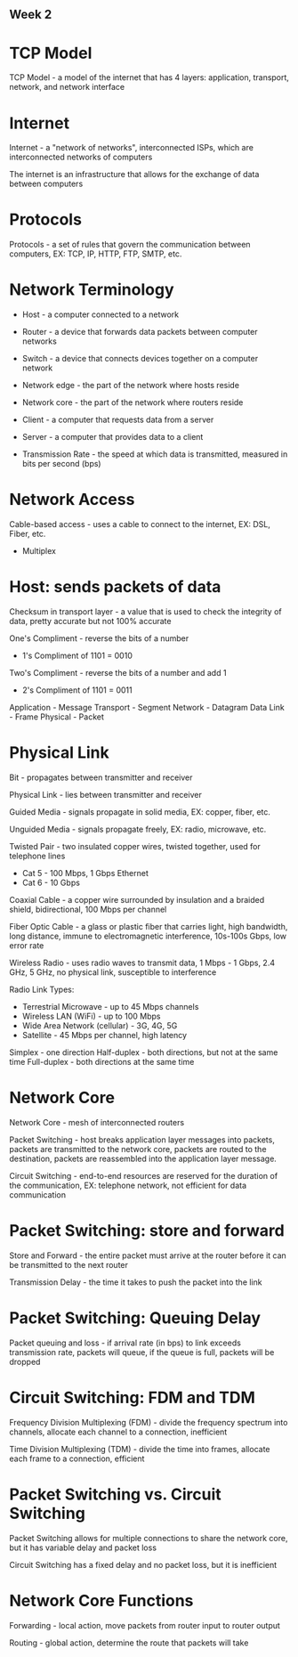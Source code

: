 ## Week 2 

# TCP Model
TCP Model - a model of the internet that has 4 layers: application, transport, network, and network interface

# Internet
Internet - a "network of networks", interconnected ISPs, which are interconnected networks of computers

The internet is an infrastructure that allows for the exchange of data between computers

# Protocols
Protocols - a set of rules that govern the communication between computers, EX: TCP, IP, HTTP, FTP, SMTP, etc.

# Network Terminology
* Host - a computer connected to a network
* Router - a device that forwards data packets between computer networks
* Switch - a device that connects devices together on a computer network

* Network edge - the part of the network where hosts reside
* Network core - the part of the network where routers reside

* Client - a computer that requests data from a server
* Server - a computer that provides data to a client

* Transmission Rate - the speed at which data is transmitted, measured in bits per second (bps)

# Network Access 
Cable-based access - uses a cable to connect to the internet, EX: DSL, Fiber, etc.
* Multiplex

# Host: sends packets of data
Checksum in transport layer - a value that is used to check the integrity of data, pretty accurate but not 100% accurate

One's Compliment - reverse the bits of a number
* 1's Compliment of 1101 = 0010

Two's Compliment - reverse the bits of a number and add 1
* 2's Compliment of 1101 = 0011

Application  - Message
Transport - Segment
Network - Datagram
Data Link - Frame
Physical - Packet

# Physical Link
Bit - propagates between transmitter and receiver

Physical Link - lies between transmitter and receiver

Guided Media - signals propagate in solid media, EX: copper, fiber, etc.

Unguided Media - signals propagate freely, EX: radio, microwave, etc.

Twisted Pair - two insulated copper wires, twisted together, used for telephone lines
* Cat 5 - 100 Mbps, 1 Gbps Ethernet
* Cat 6 - 10 Gbps 

Coaxial Cable - a copper wire surrounded by insulation and a braided shield, bidirectional, 100 Mbps per channel

Fiber Optic Cable - a glass or plastic fiber that carries light, high bandwidth, long distance, immune to electromagnetic interference, 10s-100s Gbps, low error rate

Wireless Radio - uses radio waves to transmit data, 1 Mbps - 1 Gbps, 2.4 GHz, 5 GHz, no physical link, susceptible to interference

Radio Link Types:
* Terrestrial Microwave - up to 45 Mbps channels
* Wireless LAN (WiFi) - up to 100 Mbps
* Wide Area Network (cellular) - 3G, 4G, 5G
* Satellite - 45 Mbps per channel, high latency

Simplex - one direction
Half-duplex - both directions, but not at the same time
Full-duplex - both directions at the same time

# Network Core
Network Core - mesh of interconnected routers

Packet Switching - host breaks application layer messages into packets, packets are transmitted to the network core, packets are routed to the destination, packets are reassembled into the application layer message.

Circuit Switching - end-to-end resources are reserved for the duration of the communication, EX: telephone network, not efficient for data communication

# Packet Switching: store and forward
Store and Forward - the entire packet must arrive at the router before it can be transmitted to the next router

Transmission Delay - the time it takes to push the packet into the link

# Packet Switching: Queuing Delay
Packet queuing and loss - if arrival rate (in bps) to link exceeds transmission rate, packets will queue, if the queue is full, packets will be dropped

# Circuit Switching: FDM and TDM
Frequency Division Multiplexing (FDM) - divide the frequency spectrum into channels, allocate each channel to a connection, inefficient

Time Division Multiplexing (TDM) - divide the time into frames, allocate each frame to a connection, efficient

# Packet Switching vs. Circuit Switching
Packet Switching allows for multiple connections to share the network core, but it has variable delay and packet loss

Circuit Switching has a fixed delay and no packet loss, but it is inefficient

# Network Core Functions
Forwarding - local action, move packets from router input to router output

Routing - global action, determine the route that packets will take
